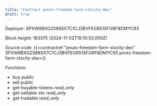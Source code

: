 ```yaml
---
title: "Contract pnuts-freedom-farm-stxcity-dex"
draft: true
---
```

Deployer: SPXW8BXG2S88SX7C1CJ3BVFEGR51SFGRF8DMYC93


 



Block height: 183375 (2024-11-02T19:10:53.000Z)

Source code: {{<contractref "pnuts-freedom-farm-stxcity-dex" SPXW8BXG2S88SX7C1CJ3BVFEGR51SFGRF8DMYC93 pnuts-freedom-farm-stxcity-dex>}}

Functions:

* buy _public_
* sell _public_
* get-buyable-tokens _read_only_
* get-sellable-stx _read_only_
* get-tradable _read_only_
